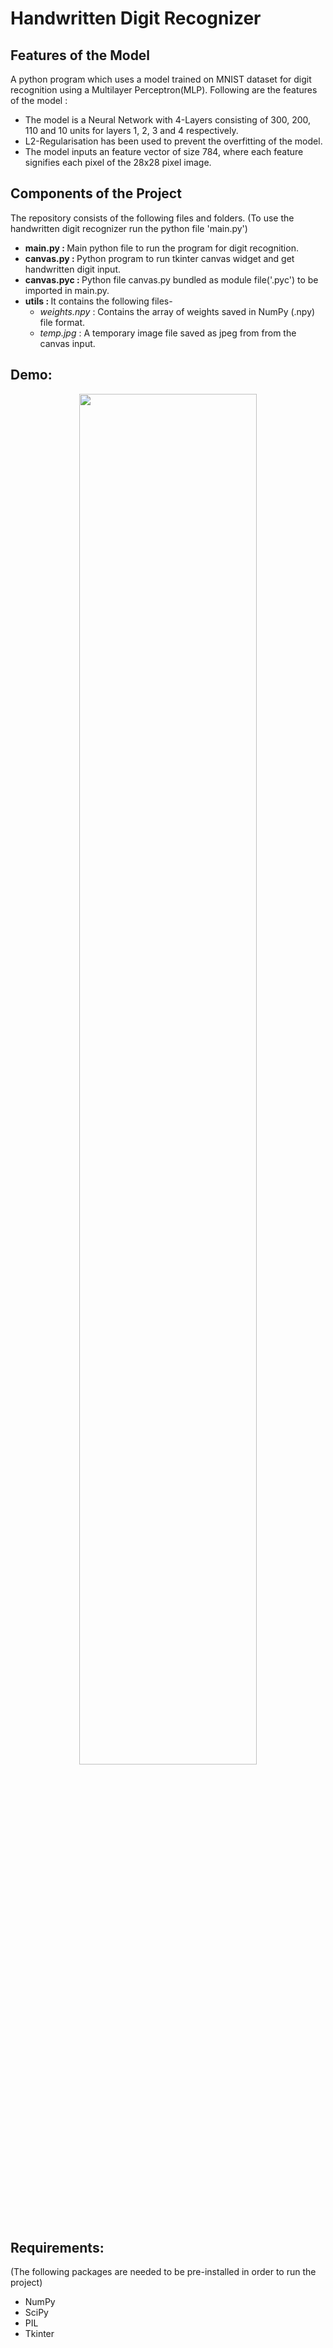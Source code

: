 # Handwritten Digit Recognizer
<h2>Features of the Model</h2>
 <p>A python program which uses a model trained on MNIST dataset for digit recognition using a Multilayer Perceptron(MLP). Following are the features of the model :</p>
 <ul>
<li>The model is a Neural Network with 4-Layers consisting of 300, 200, 110 and 10 units for layers 1, 2, 3 and 4 respectively.</li>
<li>L2-Regularisation has been used to prevent the overfitting of the model.</li>
<li>The model inputs an feature vector of size 784, where each feature signifies each pixel of the 28x28 pixel image.</li>
 </ul>
 
 <h2>Components of the Project</h2>
 <p>The repository consists of the following files and folders. (To use the handwritten digit recognizer run the python file 'main.py')
 <ul>
 <li><b>main.py : </b>Main python file to run the program for digit recognition.</li>
 <li><b>canvas.py : </b>Python program to run tkinter canvas widget and get handwritten digit input.</li>
 <li><b>canvas.pyc : </b>Python file canvas.py bundled as module file('.pyc') to be imported in main.py.</li>
 <li><b>utils : </b>It contains the following files-
 <ul>
  <li><i>weights.npy</i> : Contains the array of weights saved in NumPy (.npy) file format.</li>
  <li><i>temp.jpg</i> : A temporary image file saved as jpeg from from the canvas input.</li>
  </ul>
 </li>
 </ul>
<h2>Demo:</h2>
<p align="center"><img src="demo.gif" width="75%"></p>
<h2>Requirements:</h2>
<p>(The following packages are needed to be pre-installed in order to run the project)</p>
 <ul>
 <li>NumPy</li>
 <li>SciPy</li>
 <li>PIL</li>
 <li>Tkinter</li>
